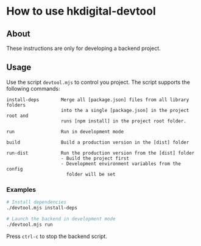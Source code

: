 # How to use hkdigital-devtool

## About
These instructions are only for developing a backend project.

## Usage
Use the script `devtool.mjs` to control you project. The script supports the following commands:

```
install-deps        Merge all [package.json] files from all library folders
                    into the a single [package.json] in the project root and
                    runs [npm install] in the project root folder.

run                 Run in development mode

build               Build a production version in the [dist] folder

run-dist            Run the production version from the [dist] folder
                    - Build the project first
                    - Development environment variables from the config 
                      folder will be set
```

### Examples

```bash
# Install dependencies
./devtool.mjs install-deps

# Launch the backend in development mode
./devtool.mjs run
```

Press `ctrl-c` to stop the backend script.
